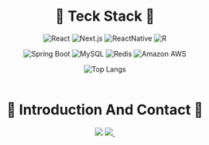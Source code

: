 <div align="center">

# :orange: Teck Stack :orange:<br/>
<p align="center">
  <img alt="React" src="https://img.shields.io/badge/React-61daf0?style=flat-square&logo=React&logoColor=white">
  <img alt="Next.js" src="https://img.shields.io/badge/Next.js-000000?style=flat-square&logo=Next.js&logoColor=white">
  <img alt="ReactNative" src="https://img.shields.io/badge/React Native-61dafb?style=flat-square&logo=React&logoColor=white">
  <img alt="R" src="https://img.shields.io/badge/R-276DC3?style=flat-square&logo=R&logoColor=white">
</p>
<p align="center">
  <img alt="Spring Boot" src="https://img.shields.io/badge/Spring Boot-6db33f?style=flat-square&logo=Spring Boot&logoColor=white">
  <img alt="MySQL" src="https://img.shields.io/badge/MySQL-4479A1?style=flat-square&logo=MySQL&logoColor=white">
  <img alt="Redis" src="https://img.shields.io/badge/Redis-dc382d?style=flat-square&logo=Redis&logoColor=white">
  <img alt="Amazon AWS" src="https://img.shields.io/badge/Amazon AWS-232F3E?style=flat-square&logo=Amazon AWS&logoColor=white">
</p>

![Top Langs](https://github-readme-stats.vercel.app/api/top-langs/?username=wodnd0131&layout=compact)
<br/>
<br/>


# :orange: Introduction And Contact :orange:<br/>
<a href="https://determined-road-001.notion.site/11b5ef29aba248de9d865ab27618faac" target="_blank">
<img src="https://img.shields.io/badge/Introduction-000000?style=for-the-badge&logo=notion&logoColor=FFFFFF"/></a>
  <a href="mailto:wodnd0131@gmail.com">
    <img
      src="https://img.shields.io/badge/GMail-D14836?style=for-the-badge&logo=gmail&logoColor=white"/>&nbsp
  </a>
<br/>
</div>  
